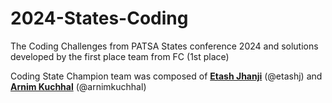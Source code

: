 # 2024-States-Coding
The Coding Challenges from PATSA States conference 2024 and solutions developed by the first place team from FC (1st place)

Coding State Champion team was composed of [**Etash Jhanji**](https://www.linkedin.com/in/etashj/) (@etashj) and [**Arnim Kuchhal**](https://www.linkedin.com/in/arnim-kuchhal-94915b270) (@arnimkuchhal)
